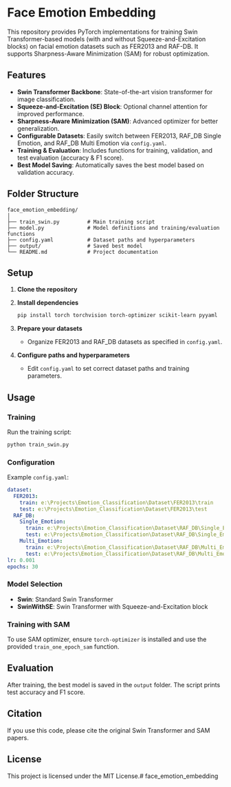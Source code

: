 # Face Emotion Embedding

This repository provides PyTorch implementations for training Swin Transformer-based models (with and without Squeeze-and-Excitation blocks) on facial emotion datasets such as FER2013 and RAF-DB. It supports Sharpness-Aware Minimization (SAM) for robust optimization.

## Features

- **Swin Transformer Backbone**: State-of-the-art vision transformer for image classification.
- **Squeeze-and-Excitation (SE) Block**: Optional channel attention for improved performance.
- **Sharpness-Aware Minimization (SAM)**: Advanced optimizer for better generalization.
- **Configurable Datasets**: Easily switch between FER2013, RAF_DB Single Emotion, and RAF_DB Multi Emotion via `config.yaml`.
- **Training & Evaluation**: Includes functions for training, validation, and test evaluation (accuracy & F1 score).
- **Best Model Saving**: Automatically saves the best model based on validation accuracy.

## Folder Structure

```
face_emotion_embedding/
│
├── train_swin.py         # Main training script
├── model.py              # Model definitions and training/evaluation functions
├── config.yaml           # Dataset paths and hyperparameters
├── output/               # Saved best model
└── README.md             # Project documentation
```

## Setup

1. **Clone the repository**
2. **Install dependencies**
    ```bash
    pip install torch torchvision torch-optimizer scikit-learn pyyaml
    ```

3. **Prepare your datasets**
   - Organize FER2013 and RAF_DB datasets as specified in `config.yaml`.

4. **Configure paths and hyperparameters**
   - Edit `config.yaml` to set correct dataset paths and training parameters.

## Usage

### Training

Run the training script:
```bash
python train_swin.py
```

### Configuration

Example `config.yaml`:
```yaml
dataset:
  FER2013:
    train: e:\Projects\Emotion_Classification\Dataset\FER2013\train
    test: e:\Projects\Emotion_Classification\Dataset\FER2013\test
  RAF_DB:
    Single_Emotion:
      train: e:\Projects\Emotion_Classification\Dataset\RAF_DB\Single_Emotion\train
      test: e:\Projects\Emotion_Classification\Dataset\RAF_DB\Single_Emotion\test
    Multi_Emotion:
      train: e:\Projects\Emotion_Classification\Dataset\RAF_DB\Multi_Emotion\train
      test: e:\Projects\Emotion_Classification\Dataset\RAF_DB\Multi_Emotion\test
lr: 0.001
epochs: 30
```

### Model Selection

- **Swin**: Standard Swin Transformer
- **SwinWithSE**: Swin Transformer with Squeeze-and-Excitation block

### Training with SAM

To use SAM optimizer, ensure `torch-optimizer` is installed and use the provided `train_one_epoch_sam` function.

## Evaluation

After training, the best model is saved in the `output` folder. The script prints test accuracy and F1 score.

## Citation

If you use this code, please cite the original Swin Transformer and SAM papers.

## License

This project is licensed under the MIT License.# face_emotion_embedding